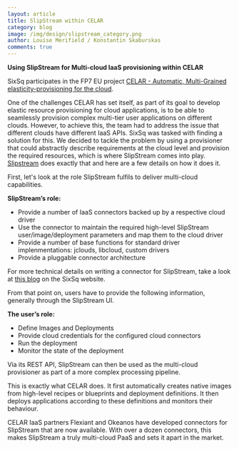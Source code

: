 ```yaml
---
layout: article
title: SlipStream within CELAR
category: blog
image: /img/design/slipstream_category.png
author: Louise Merifield / Konstantin Skaburskas
comments: true
---
```


**Using SlipStream for Multi-cloud IaaS provisioning within CELAR**

SixSq participates in the FP7 EU project [CELAR - Automatic, Multi-Grained elasticity-provisioning for the cloud](http://www.celarcloud.eu/).

One of the challenges CELAR has set itself, as part of its goal to develop elastic resource provisioning for cloud applications, is to be able to seamlessly provision complex multi-tier user applications on different clouds. However, to achieve this, the team had to address the issue that different clouds have different IaaS APIs. SixSq was tasked with finding a solution for this. We decided to tackle the problem by using a provisioner that could abstractly describe requirements at the cloud level and provision the required resources, which is where SlipStream comes into play.  [Slipstream](http://sixsq.com/products/slipstream.html) does exactly that and here are a few details on how it does it.

First, let's look at the role SlipStream fulfils to deliver multi-cloud capabilities.

**SlipStream’s role:**

* Provide a number of IaaS connectors backed up by a respective cloud driver
* Use the connector to maintain the required high-level SlipStream user/image/deployment parameters and map them to the cloud driver
* Provide a number of base functions for standard driver implenmentations: jclouds, libcloud, custom drivers
* Provide a pluggable connector architecture 

For more technical details on writing a connector for SlipStream, take a look at [this blog](/blog/2013/12/17/blog-connector-development-and-state-machine.html) on the SixSq website.

From that point on, users have to provide the following information, generally through the SlipStream UI.

**The user’s role:**

* Define Images and Deployments
* Provide cloud credentials for the configured cloud connectors
* Run the deployment
* Monitor the state of the deployment

Via its REST API, SlipStream can then be used as the multi-cloud provisioner as part of a more complex processing pipeline. 

This is exactly what CELAR does. It first automatically creates native images from high-level recipes or blueprints and deployment definitions. It then deploys applications according to these definitions and monitors their behaviour.

CELAR IaaS partners Flexiant and Okeanos have developed connectors for SlipStream that are now available. With over a dozen connectors, this makes SlipStream a truly multi-cloud PaaS and sets it apart in the market. 
